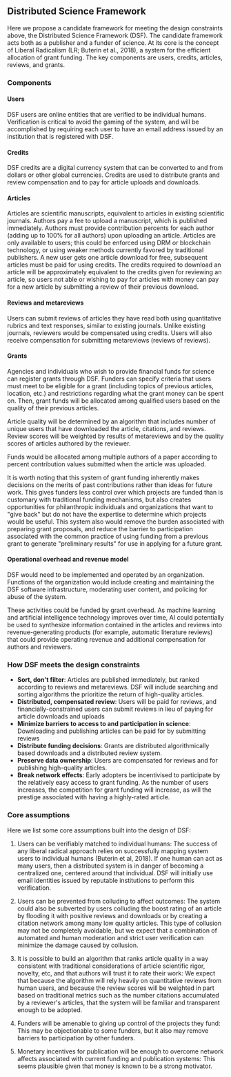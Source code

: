 ## Distributed Science Framework

Here we propose a candidate framework for meeting the design constraints above, the Distributed Science Framework (DSF).
The candidate framework acts both as a publisher and a funder of science.
At its core is the concept of Liberal Radicalism (LR; Buterin et al., 2018), a system for the efficient allocation of grant funding.
The key components are users, credits, articles, reviews, and grants.

### Components

#### Users

DSF users are online entities that are verified to be individual humans.
Verification is critical to avoid the gaming of the system, and will be accomplished by requiring each user to have an email address issued by an institution that is registered with DSF.

#### Credits

DSF credits are a digital currency system that can be converted to and from dollars or other global currencies.
Credits are used to distribute grants and review compensation and to pay for article uploads and downloads.

#### Articles

Articles are scientific manuscripts, equivalent to articles in existing scientific journals.
Authors pay a fee to upload a manuscript, which is published immediately.
Authors must provide contribution percents for each author (adding up to 100% for all authors) upon uploading an article.
Articles are only available to users; this could be enforced using DRM or blockchain technology, or using weaker methods currently favored by traditional publishers.
A new user gets one article download for free, subsequent articles must be paid for using credits.
The credits required to download an article will be approximately equivalent to the credits given for reviewing an article, so users not able or wishing to pay for articles with money can pay for a new article by submitting a review of their previous download.

#### Reviews and metareviews

Users can submit reviews of articles they have read both using quantitative rubrics and text responses, similar to existing journals.
Unlike existing journals, reviewers would be compensated using credits.
Users will also receive compensation for submitting metareviews (reviews of reviews).

#### Grants

Agencies and individuals who wish to provide financial funds for science can register grants through DSF.
Funders can specify criteria that users must meet to be eligible for a grant (including topics of previous articles, location, etc.) and restrictions regarding what the grant money can be spent on.
Then, grant funds will be allocated among qualified users based on the quality of their previous articles.

Article quality will be determined by an algorithm that includes number of unique users that have downloaded the article, citations, and reviews.
Review scores will be weighted by results of metareviews and by the quality scores of articles authored by the reviewer.

Funds would be allocated among multiple authors of a paper according to percent contribution values submitted when the article was uploaded.

It is worth noting that this system of grant funding inherently makes decisions on the merits of past contributions rather than ideas for future work.
This gives funders less control over which projects are funded than is customary with traditional funding mechanisms, but also creates opportunities for philanthropic individuals and organizations that want to "give back" but do not have the expertise to determine which projects would be useful.
This system also would remove the burden associated with preparing grant proposals, and reduce the barrier to participation associated with the common practice of using funding from a previous grant to generate "preliminary results" for use in applying for a future grant.

#### Operational overhead and revenue model

DSF would need to be implemented and operated by an organization.
Functions of the organization would include creating and maintaining the DSF software infrastructure, moderating user content, and policing for abuse of the system.

These activities could be funded by grant overhead.
As machine learning and artificial intelligence technology improves over time, AI could potentially be used to synthesize information contained in the articles and reviews into revenue-generating products (for example, automatic literature reviews) that could provide operating revenue and additional compensation for authors and reviewers.

### How DSF meets the design constraints

* __Sort, don't filter__: Articles are published immediately, but ranked according to reviews and metareviews. DSF will include searching and sorting algorithms the prioritize the return of high-quality articles.
* __Distributed, compensated review__: Users will be paid for reviews, and financially-constrained users can submit reviews in lieu of paying for article downloads and uploads
* __Minimize barriers to access to and participation in science__: Downloading and publishing articles can be paid for by submitting reviews
* __Distribute funding decisions__: Grants are distributed algorithmically based downloads and a distributed review system.
* __Preserve data ownership__: Users are compensated for reviews and for publishing high-quality articles.
* __Break network effects__: Early adopters be incentivised to participate by the relatively easy access to grant funding. As the number of users increases, the competition for grant funding will increase, as will the prestige associated with having a highly-rated article.

### Core assumptions

Here we list some core assumptions built into the design of DSF:

1. Users can be verifiably matched to individual humans: The success of any liberal radical approach relies on successfully mapping system users to individual humans (Buterin et al, 2018).
If one human can act as many users, then a distributed system is in danger of becoming a centralized one, centered around that individual.
DSF will initially use email identities issued by reputable institutions to perform this verification.

2. Users can be prevented from colluding to affect outcomes: The system could also be subverted by users colluding the boost rating of an article by flooding it with positive reviews and downloads or by creating a citation network among many low quality articles. This type of collusion may not be completely avoidable, but we expect that a combination of automated and human moderation and strict user verification can minimize the damage caused by collusion.

3. It is possible to build an algorithm that ranks article quality in a way consistent with traditional considerations of article scientific rigor, novelty, etc, and that authors will trust it to rate their work: We expect that because the algorithm will rely heavily on quantitative reviews from human users, and because the review scores will be weighted in part based on traditional metrics such as the number citations accumulated by a reviewer's articles, that the system will be familiar and transparent enough to be adopted.

4. Funders will be amenable to giving up control of the projects they fund: This may be objectionable to some funders, but it also may remove barriers to participation by other funders.

5. Monetary incentives for publication will be enough to overcome network affects associated with current funding and publication systems: This seems plausible given that money is known to be a strong motivator.

